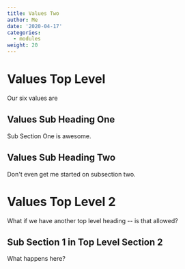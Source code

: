```yaml
---
title: Values Two
author: Me 
date: '2020-04-17'
categories:
  - modules
weight: 20
---
```


# Values Top Level

Our six values are 

## Values Sub Heading One

Sub Section One is awesome.

## Values Sub Heading Two

Don't even get me started on subsection two.

# Values Top Level 2

What if we have another top level heading -- is that allowed?

## Sub Section 1 in Top Level Section 2

What happens here?
